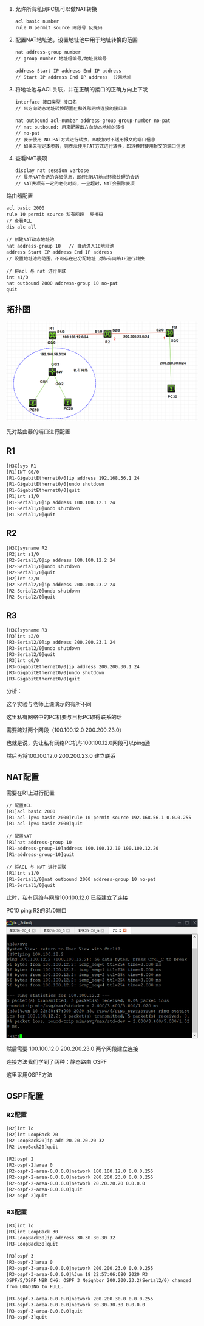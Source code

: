 

1.  允许所有私网PC机可以做NAT转换

    ```
    acl basic number
    rule 0 permit source 网段号 反掩码
    ```

2.  配置NAT地址池，设置地址池中用于地址转换的范围

    ```
    nat address-group number
    // group-number 地址组编号/地址此编号
    
    address Start IP address End IP address
    // Start IP address End IP address  公网地址
    ```

3.  将地址池与ACL关联，并在正确的接口的正确方向上下发

    ```
    interface 接口类型 接口名
    // 出方向动态地址转换配置在和外部网络连接的接口上
    
    nat outbound acl-number address-group group-number no-pat
    // nat outbound: 用来配置出方向动态地址的转换
    // no-pat
    // 表示使用 NO-PAT方式进行转换，即使按时不适用报文的端口信息
    // 如果未指定本参数，则表示使用PAT方式进行转换，即转换时使用报文的端口信息
    ```

4.  查看NAT表项

    ```
    display nat session verbose
    // 显示NAT会话的详细信息，即经过NAT地址转换处理的会话
    // NAT表项有一定的老化时间，一旦超时，NAT会删除表项
    ```



路由器配置

```
acl basic 2000
rule 10 permit source 私有网段  反掩码
// 查看ACL
dis alc all

// 创建NAT动态地址池
nat address-group 10   // 自动进入10地址池
address Start IP address End IP address  
// 设置地址池的范围，不可存在已分配地址 对私有网络IP进行转换

// 将acl 与 nat 进行关联
int s1/0
nat outbound 2000 address-group 10 no-pat
quit
```





## 拓扑图

![image-20200618225018133](img/image-20200618225018133.png)





先对路由器的端口进行配置

## R1

```
[H3C]sys R1
[R1]INT G0/0
[R1-GigabitEthernet0/0]ip address 192.168.56.1 24
[R1-GigabitEthernet0/0]undo shutdown
[R1-GigabitEthernet0/0]quit
[R1]int s1/0
[R1-Serial1/0]ip address 100.100.12.1 24
[R1-Serial1/0]undo shutdown
[R1-Serial1/0]quit
```

## R2

```
[H3C]sysname R2
[R2]int s1/0
[R2-Serial1/0]ip address 100.100.12.2 24
[R2-Serial1/0]undo shutdown
[R2-Serial1/0]quit
[R2]int s2/0
[R2-Serial2/0]ip address 200.200.23.2 24
[R2-Serial2/0]undo shutdown
[R2-Serial2/0]quit
```

## R3

```
[H3C]sysname R3
[R3]int s2/0
[R3-Serial2/0]ip address 200.200.23.1 24
[R3-Serial2/0]undo shutdown
[R3-Serial2/0]quit
[R3]int g0/0
[R3-GigabitEthernet0/0]ip address 200.200.30.1 24
[R3-GigabitEthernet0/0]undo shutdown
[R3-GigabitEthernet0/0]quit
```



分析：

这个实验与老师上课演示的有所不同

这里私有网络中的PC机要与目标PC取得联系的话

需要跨过两个网段（100.100.12.0       200.200.23.0）

也就是说，先让私有网络PC机与100.100.12.0网段可以ping通

然后再将100.100.12.0       200.200.23.0  建立联系



## NAT配置

需要在R1上进行配置

```
// 配置ACL
[R1]acl basic 2000
[R1-acl-ipv4-basic-2000]rule 10 permit source 192.168.56.1 0.0.0.255
[R1-acl-ipv4-basic-2000]quit

// 配置NAT
[R1]nat address-group 10
[R1-address-group-10]address 100.100.12.10 100.100.12.20
[R1-address-group-10]quit

// 将ACL 与 NAT 进行关联
[R1]int s1/0
[R1-Serial1/0]nat outbound 2000 address-group 10 no-pat
[R1-Serial1/0]quit
```

此时，私有网络与网段100.100.12.0  已经建立了连接

PC10 ping  R2的S1/0端口

![image-20200618225718683](img/image-20200618225718683.png)



然后需要 100.100.12.0       200.200.23.0 两个网段建立连接

连接方法我们学到了两种：静态路由    OSPF

这里采用OSPF方法

## OSPF配置

### R2配置

```
[R2]int lo
[R2]int LoopBack 20
[R2-LoopBack20]ip add 20.20.20.20 32
[R2-LoopBack20]quit

[R2]ospf 2
[R2-ospf-2]area 0
[R2-ospf-2-area-0.0.0.0]network 100.100.12.0 0.0.0.255
[R2-ospf-2-area-0.0.0.0]network 200.200.23.0 0.0.0.255
[R2-ospf-2-area-0.0.0.0]network 20.20.20.20 0.0.0.0
[R2-ospf-2-area-0.0.0.0]quit
[R2-ospf-2]quit
```

### R3配置

```
[R3]int lo
[R3]int LoopBack 30
[R3-LoopBack30]ip address 30.30.30.30 32
[R3-LoopBack30]quit

[R3]ospf 3
[R3-ospf-3]area 0
[R3-ospf-3-area-0.0.0.0]network 200.200.23.0 0.0.0.255
[R3-ospf-3-area-0.0.0.0]%Jun 18 22:57:06:680 2020 R3 OSPF/5/OSPF_NBR_CHG: OSPF 3 Neighbor 200.200.23.2(Serial2/0) changed from LOADING to FULL.

[R3-ospf-3-area-0.0.0.0]network 200.200.30.0 0.0.0.255
[R3-ospf-3-area-0.0.0.0]network 30.30.30.30 0.0.0.0
[R3-ospf-3-area-0.0.0.0]quit
[R3-ospf-3]quit
```

